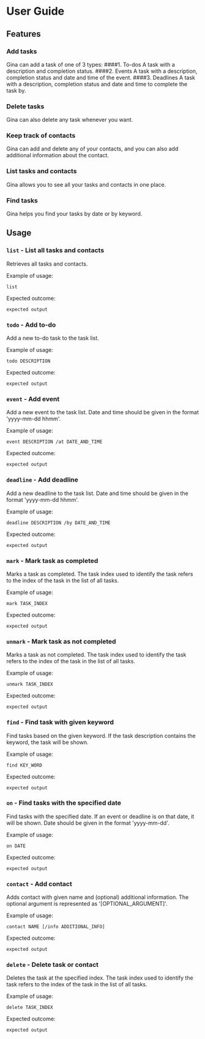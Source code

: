 # User Guide

## Features 

### Add tasks

Gina can add a task of one of 3 types:
####1. To-dos
A task with a description and completion status.
####2. Events
A task with a description, completion status 
and date and time of the event.
####3. Deadlines
A task with a description, completion status 
and date and time to complete the task by.

### Delete tasks
Gina can also delete any task whenever you want.

### Keep track of contacts
Gina can add and delete any of your contacts, and
you can also add additional information about the contact.

### List tasks and contacts
Gina allows you to see all your tasks and 
contacts in one place.

### Find tasks
Gina helps you find your tasks by
date or by keyword.

## Usage

### `list` - List all tasks and contacts

Retrieves all tasks and contacts.

Example of usage: 

`list`

Expected outcome:

```
expected output
```
### `todo` - Add to-do

Add a new to-do task to the task list.

Example of usage:

`todo DESCRIPTION`

Expected outcome:

```
expected output
```
### `event` - Add event

Add a new event to the task list. Date and time
should be given in the format 'yyyy-mm-dd hhmm'.

Example of usage:

`event DESCRIPTION /at DATE_AND_TIME`

Expected outcome:

```
expected output
```

### `deadline` - Add deadline

Add a new deadline to the task list. Date and time
should be given in the format 'yyyy-mm-dd hhmm'.

Example of usage:

`deadline DESCRIPTION /by DATE_AND_TIME`

Expected outcome:

```
expected output
```

### `mark` - Mark task as completed

Marks a task as completed. The task index used
to identify the task refers to the index of the task
in the list of all tasks.

Example of usage:

`mark TASK_INDEX`

Expected outcome:

```
expected output
```

### `unmark` - Mark task as not completed

Marks a task as not completed. The task index used
to identify the task refers to the index of the task
in the list of all tasks.

Example of usage:

`unmark TASK_INDEX`

Expected outcome:

```
expected output
```

### `find` - Find task with given keyword

Find tasks based on the given keyword. If the
task description contains the keyword, the task
will be shown.

Example of usage:

`find KEY_WORD`

Expected outcome:

```
expected output
```

### `on` - Find tasks with the specified date

Find tasks with the specified date. If an event
or deadline is on that date, it will be shown.
Date should be given in the format 'yyyy-mm-dd'.

Example of usage:

`on DATE`

Expected outcome:

```
expected output
```

### `contact` - Add contact

Adds contact with given name 
and (optional) additional information.
The optional argument is represented as 
'[OPTIONAL_ARGUMENT]'.

Example of usage:

`contact NAME [/info ADDITIONAL_INFO]`

Expected outcome:

```
expected output
```

### `delete` - Delete task or contact

Deletes the task at the specified index.
The task index used to identify the task
refers to the index of the task
in the list of all tasks.

Example of usage:

`delete TASK_INDEX`

Expected outcome:

```
expected output
```